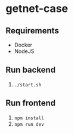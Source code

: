 # getnet-case
## Requirements
* Docker
* NodeJS

## Run backend
1. `./start.sh`

## Run frontend
1. `npm install`
1. `npm run dev`

